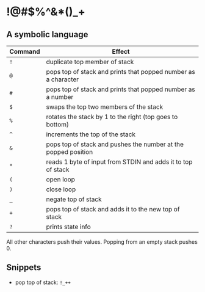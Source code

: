 # !@#$%^&*()_+
## A symbolic language

|Command|Effect|
|-|-|
|`!`|duplicate top member of stack|
|`@`|pops top of stack and prints that popped number as a character|
|`#`|pops top of stack and prints that popped number as a number|
|`$`|swaps the top two members of the stack|
|`%`|rotates the stack by 1 to the right (top goes to bottom)|
|`^`|increments the top of the stack|
|`&`|pops top of stack and pushes the number at the popped position|
|`*`|reads 1 byte of input from STDIN and adds it to top of stack|
|`(`|open loop|
|`)`|close loop|
|`_`|negate top of stack|
|`+`|pops top of stack and adds it to the new top of stack|
|`?`|prints state info|

All other characters push their values. Popping from an empty stack pushes 0.

## Snippets

 - pop top of stack: `!_++`